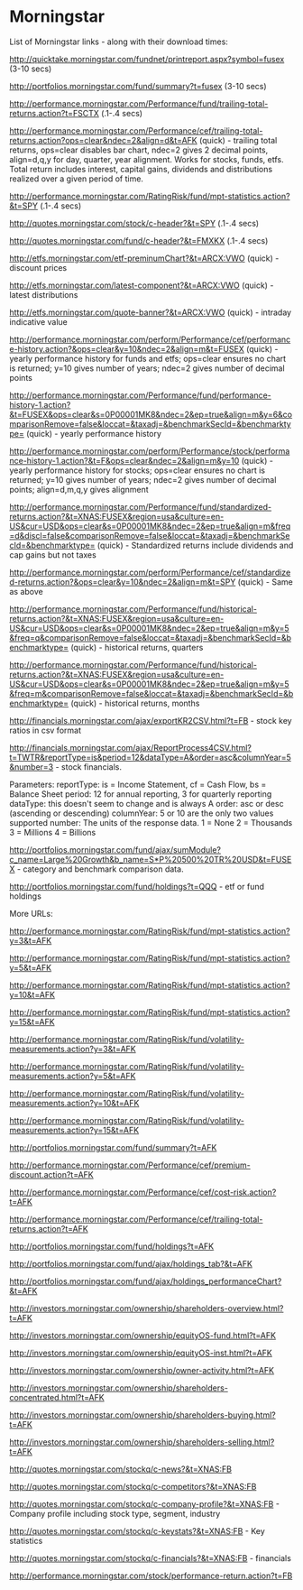 # Morningstar

List of Morningstar links - along with their download times:

http://quicktake.morningstar.com/fundnet/printreport.aspx?symbol=fusex (3-10 secs)

http://portfolios.morningstar.com/fund/summary?t=fusex (3-10 secs)

http://performance.morningstar.com/Performance/fund/trailing-total-returns.action?t=FSCTX (.1-.4 secs)

http://performance.morningstar.com/Performance/cef/trailing-total-returns.action?ops=clear&ndec=2&align=d&t=AFK (quick) - trailing total returns, ops=clear disables bar chart, ndec=2 gives 2 decimal points, align=d,q,y for day, quarter, year alignment. Works for stocks, funds, etfs. Total return includes interest, capital gains, dividends and distributions realized over a given period of time.

http://performance.morningstar.com/RatingRisk/fund/mpt-statistics.action?&t=SPY (.1-.4 secs)

http://quotes.morningstar.com/stock/c-header?&t=SPY (.1-.4 secs)

http://quotes.morningstar.com/fund/c-header?&t=FMXKX (.1-.4 secs)

http://etfs.morningstar.com/etf-preminumChart?&t=ARCX:VWO (quick) - discount prices

http://etfs.morningstar.com/latest-component?&t=ARCX:VWO (quick) - latest distributions

http://etfs.morningstar.com/quote-banner?&t=ARCX:VWO (quick) - intraday indicative value

http://performance.morningstar.com/perform/Performance/cef/performance-history.action?&ops=clear&y=10&ndec=2&align=m&t=FUSEX (quick) - yearly performance history for funds and etfs; ops=clear ensures no chart is returned; y=10 gives number of years; ndec=2 gives number of decimal points

http://performance.morningstar.com/Performance/fund/performance-history-1.action?&t=FUSEX&ops=clear&s=0P00001MK8&ndec=2&ep=true&align=m&y=6&comparisonRemove=false&loccat=&taxadj=&benchmarkSecId=&benchmarktype= (quick) - yearly performance history

http://performance.morningstar.com/perform/Performance/stock/performance-history-1.action?&t=F&ops=clear&ndec=2&align=m&y=10 (quick) - yearly performance history for stocks; ops=clear ensures no chart is returned; y=10 gives number of years; ndec=2 gives number of decimal points; align=d,m,q,y gives alignment

http://performance.morningstar.com/Performance/fund/standardized-returns.action?&t=XNAS:FUSEX&region=usa&culture=en-US&cur=USD&ops=clear&s=0P00001MK8&ndec=2&ep=true&align=m&freq=d&discl=false&comparisonRemove=false&loccat=&taxadj=&benchmarkSecId=&benchmarktype= (quick) - Standardized returns include dividends and cap gains but not taxes

http://performance.morningstar.com/perform/Performance/cef/standardized-returns.action?&ops=clear&y=10&ndec=2&align=m&t=SPY (quick) - Same as above

http://performance.morningstar.com/Performance/fund/historical-returns.action?&t=XNAS:FUSEX&region=usa&culture=en-US&cur=USD&ops=clear&s=0P00001MK8&ndec=2&ep=true&align=m&y=5&freq=q&comparisonRemove=false&loccat=&taxadj=&benchmarkSecId=&benchmarktype= (quick) - historical returns, quarters

http://performance.morningstar.com/Performance/fund/historical-returns.action?&t=XNAS:FUSEX&region=usa&culture=en-US&cur=USD&ops=clear&s=0P00001MK8&ndec=2&ep=true&align=m&y=5&freq=m&comparisonRemove=false&loccat=&taxadj=&benchmarkSecId=&benchmarktype= (quick) - historical returns, months

http://financials.morningstar.com/ajax/exportKR2CSV.html?t=FB - stock key ratios in csv format

http://financials.morningstar.com/ajax/ReportProcess4CSV.html?t=TWTR&reportType=is&period=12&dataType=A&order=asc&columnYear=5&number=3 - stock financials.

Parameters:
    reportType: is = Income Statement, cf = Cash Flow, bs = Balance Sheet
    period: 12 for annual reporting, 3 for quarterly reporting
    dataType: this doesn't seem to change and is always A
    order: asc or desc (ascending or descending)
    columnYear: 5 or 10 are the only two values supported
    number: The units of the response data. 1 = None 2 = Thousands 3 = Millions 4 = Billions
    
http://portfolios.morningstar.com/fund/ajax/sumModule?c_name=Large%20Growth&b_name=S*P%20500%20TR%20USD&t=FUSEX - category and benchmark comparison data.

http://portfolios.morningstar.com/fund/holdings?t=QQQ - etf or fund holdings

More URLs:

http://performance.morningstar.com/RatingRisk/fund/mpt-statistics.action?y=3&t=AFK

http://performance.morningstar.com/RatingRisk/fund/mpt-statistics.action?y=5&t=AFK

http://performance.morningstar.com/RatingRisk/fund/mpt-statistics.action?y=10&t=AFK

http://performance.morningstar.com/RatingRisk/fund/mpt-statistics.action?y=15&t=AFK

http://performance.morningstar.com/RatingRisk/fund/volatility-measurements.action?y=3&t=AFK

http://performance.morningstar.com/RatingRisk/fund/volatility-measurements.action?y=5&t=AFK

http://performance.morningstar.com/RatingRisk/fund/volatility-measurements.action?y=10&t=AFK

http://performance.morningstar.com/RatingRisk/fund/volatility-measurements.action?y=15&t=AFK

http://portfolios.morningstar.com/fund/summary?t=AFK

http://performance.morningstar.com/Performance/cef/premium-discount.action?t=AFK

http://performance.morningstar.com/Performance/cef/cost-risk.action?t=AFK

http://performance.morningstar.com/Performance/cef/trailing-total-returns.action?t=AFK

http://portfolios.morningstar.com/fund/holdings?t=AFK

http://portfolios.morningstar.com/fund/ajax/holdings_tab?&t=AFK

http://portfolios.morningstar.com/fund/ajax/holdings_performanceChart?&t=AFK

http://investors.morningstar.com/ownership/shareholders-overview.html?t=AFK

http://investors.morningstar.com/ownership/equityOS-fund.html?t=AFK

http://investors.morningstar.com/ownership/equityOS-inst.html?t=AFK

http://investors.morningstar.com/ownership/owner-activity.html?t=AFK

http://investors.morningstar.com/ownership/shareholders-concentrated.html?t=AFK

http://investors.morningstar.com/ownership/shareholders-buying.html?t=AFK

http://investors.morningstar.com/ownership/shareholders-selling.html?t=AFK

http://quotes.morningstar.com/stockq/c-news?&t=XNAS:FB

http://quotes.morningstar.com/stockq/c-competitors?&t=XNAS:FB

http://quotes.morningstar.com/stockq/c-company-profile?&t=XNAS:FB - Company profile including stock type, segment, industry

http://quotes.morningstar.com/stockq/c-keystats?&t=XNAS:FB - Key statistics

http://quotes.morningstar.com/stockq/c-financials?&t=XNAS:FB - financials

http://performance.morningstar.com/stock/performance-return.action?t=FB